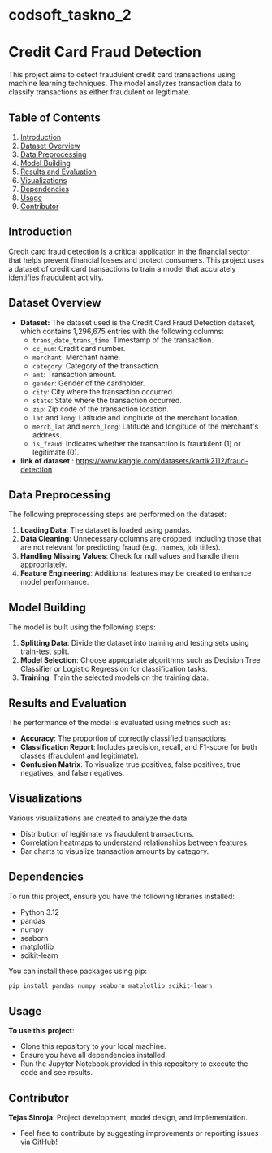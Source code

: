 # codsoft_taskno_2

# Credit Card Fraud Detection

This project aims to detect fraudulent credit card transactions using machine learning techniques. The model analyzes transaction data to classify transactions as either fraudulent or legitimate.

## Table of Contents
1. [Introduction](#introduction)  
2. [Dataset Overview](#dataset-overview)  
3. [Data Preprocessing](#data-preprocessing)  
4. [Model Building](#model-building)  
5. [Results and Evaluation](#results-and-evaluation)  
6. [Visualizations](#visualizations)  
7. [Dependencies](#dependencies)  
8. [Usage](#usage)  
9. [Contributor](#contributor)  

## Introduction  
Credit card fraud detection is a critical application in the financial sector that helps prevent financial losses and protect consumers. This project uses a dataset of credit card transactions to train a model that accurately identifies fraudulent activity.

## Dataset Overview  
- **Dataset:** The dataset used is the Credit Card Fraud Detection dataset, which contains 1,296,675 entries with the following columns:
  - `trans_date_trans_time`: Timestamp of the transaction.
  - `cc_num`: Credit card number.
  - `merchant`: Merchant name.
  - `category`: Category of the transaction.
  - `amt`: Transaction amount.
  - `gender`: Gender of the cardholder.
  - `city`: City where the transaction occurred.
  - `state`: State where the transaction occurred.
  - `zip`: Zip code of the transaction location.
  - `lat` and `long`: Latitude and longitude of the merchant location.
  - `merch_lat` and `merch_long`: Latitude and longitude of the merchant's address.
  - `is_fraud`: Indicates whether the transaction is fraudulent (1) or legitimate (0).
- **link of dataset** : https://www.kaggle.com/datasets/kartik2112/fraud-detection

## Data Preprocessing  
The following preprocessing steps are performed on the dataset:
1. **Loading Data**: The dataset is loaded using pandas.
2. **Data Cleaning**: Unnecessary columns are dropped, including those that are not relevant for predicting fraud (e.g., names, job titles).
3. **Handling Missing Values**: Check for null values and handle them appropriately.
4. **Feature Engineering**: Additional features may be created to enhance model performance.

## Model Building  
The model is built using the following steps:
1. **Splitting Data**: Divide the dataset into training and testing sets using train-test split.
2. **Model Selection**: Choose appropriate algorithms such as Decision Tree Classifier or Logistic Regression for classification tasks.
3. **Training**: Train the selected models on the training data.

## Results and Evaluation  
The performance of the model is evaluated using metrics such as:
- **Accuracy**: The proportion of correctly classified transactions.
- **Classification Report**: Includes precision, recall, and F1-score for both classes (fraudulent and legitimate).
- **Confusion Matrix**: To visualize true positives, false positives, true negatives, and false negatives.

## Visualizations  
Various visualizations are created to analyze the data:
- Distribution of legitimate vs fraudulent transactions.
- Correlation heatmaps to understand relationships between features.
- Bar charts to visualize transaction amounts by category.

## Dependencies  
To run this project, ensure you have the following libraries installed:
- Python 3.12
- pandas
- numpy
- seaborn
- matplotlib
- scikit-learn

You can install these packages using pip:

```bash
pip install pandas numpy seaborn matplotlib scikit-learn
```
## Usage
**To use this project**:
- Clone this repository to your local machine.
- Ensure you have all dependencies installed.
- Run the Jupyter Notebook provided in this repository to execute the code and see results.
## Contributor
**Tejas Sinroja**: Project development, model design, and implementation.
- Feel free to contribute by suggesting improvements or reporting issues via GitHub!
